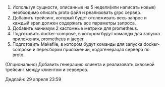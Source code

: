 1. Используя сущности, описанные на 5 недели(или написать новые) необходимо описать proto файл и реализовать grpc сервер.
2. Добавить трейсинг, который будет отслеживать весь запрос и каждый span должен содержать все параметры запроса.
3. Добавить минимум 2 кастомные метрики для prometheus. 
4. Подготовить docker-compose, в котором будут команды для запуска приложения, prometheus и jaeger.
5. Подготовить Makefile, в котором будут команды для запуска docker-compose и пересборки приложений, кодогенерацая сервера по proto.

(Опционально) Добавить генерацию клиента и реализовать сквозной трейсинг между клиентом и серверов.

Дедлайн: 29 апреля 23:59
